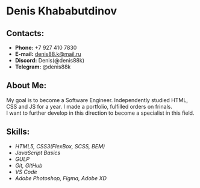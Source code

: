 # Denis Khababutdinov

## Contacts:

- **Phone:** +7 927 410 7830<br>
- **E-mail:** denis88.k@mail.ru<br>
- **Discord:** Denis(@denis88k)<br>
- **Telegram:** @denis88k<br>

## About Me:

My goal is to become a Software Engineer. Independently studied HTML, CSS and JS for a year. I made a portfolio, fulfilled orders on frinals.<br>
I want to further develop in this direction to become a specialist in this field.

## Skills:

- *HTML5, CSS3(FlexBox, SCSS, BEM)*
- *JavaScript Basics*
- *GULP*
- *Git, GitHub*
- *VS Code*
- *Adobe Photoshop, Figma, Adobe XD*